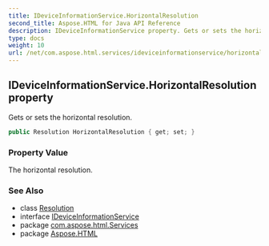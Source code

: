 ```yaml
---
title: IDeviceInformationService.HorizontalResolution
second_title: Aspose.HTML for Java API Reference
description: IDeviceInformationService property. Gets or sets the horizontal resolution
type: docs
weight: 10
url: /net/com.aspose.html.services/ideviceinformationservice/horizontalresolution/
---
```

## IDeviceInformationService.HorizontalResolution property

Gets or sets the horizontal resolution.

```java
public Resolution HorizontalResolution { get; set; }
```

### Property Value

The horizontal resolution.

### See Also

* class [Resolution](../../../com.aspose.html.drawing/resolution/)
* interface [IDeviceInformationService](../)
* package [com.aspose.html.Services](../../ideviceinformationservice/)
* package [Aspose.HTML](../../../)
